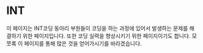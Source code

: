 # INT
이 페이지는 INT코딩 동아리 부원들이 코딩을 하는 과정에 있어서 발생하는 문제를 해결하기 위한 페이지입니다.
또한 코딩 실력을 향상시키기 위한 페이지이기도 합니다.
모쪼록 이 페이지를 통해 많은 것을 얻어가시기를 바라겠습니다.
